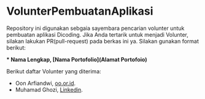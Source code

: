 # VolunterPembuatanAplikasi

Repository ini digunakan sebgaia sayembara pencarian volunter untuk pembuatan aplikasi Dicoding. Jika Anda tertarik untuk menjadi Volunter, silakan lakukan PR(pull-request) pada berkas ini ya. Silakan gunakan format berikut:

**\* Nama Lengkap, [Nama Portofolio](Alamat Portofoio)**  

Berikut daftar Volunter yang diterima:

* Oon Arfiandwi, [oo.or.id](hrrps://oo.or.id).
* Muhamad Ghozi, [Linkedin](https://www.linkedin.com/in/gilang-adhan/).
